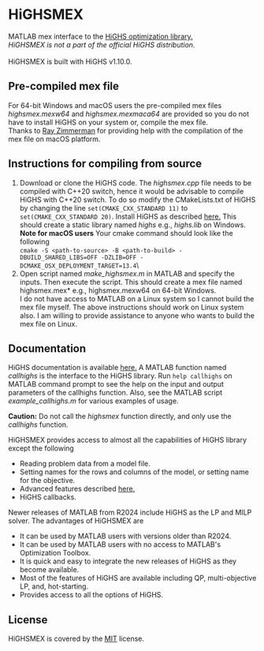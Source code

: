 
# HiGHSMEX

MATLAB mex interface to the [HiGHS optimization library.](https://github.com/ERGO-Code/HiGHS)\
*HiGHSMEX is not a part of the official HiGHS distribution.*\
\
HiGHSMEX is built with HiGHS v1.10.0.
## Pre-compiled mex file

For 64-bit Windows and macOS users the pre-compiled mex files *highsmex.mexw64* and *highsmex.mexmaca64* are provided so you do not have to install HiGHS on your system or, compile the mex file. \
Thanks to [Ray Zimmerman](https://github.com/rdzman) for providing help with the compilation of the mex file on macOS platform.
## Instructions for compiling from source

1. Download or clone the HiGHS code. The *highsmex.cpp* file needs to be compiled with C++20 switch, hence it would be advisable to compile HiGHS with C++20 switch. To do so modify the CMakeLists.txt of HiGHS by changing the line ```set(CMAKE_CXX_STANDARD 11)``` to ```set(CMAKE_CXX_STANDARD 20)```. Install HiGHS as described [here.](https://github.com/ERGO-Code/HiGHS/tree/master/cmake) This should create a static library named *highs* e.g., *highs.lib* on Windows.\
**Note for macOS users** Your cmake command should look like the following \
`cmake -S <path-to-source> -B <path-to-build> -DBUILD_SHARED_LIBS=OFF -DZLIB=OFF -DCMAKE_OSX_DEPLOYMENT_TARGET=13.4`\
2. Open script named *make_highsmex.m* in MATLAB and specify the inputs. Then execute the script. This should create a mex file named highsmex.mex* e.g., highsmex.mexw64 on 64-bit Windows.\
I do not have access to MATLAB on a Linux system so I cannot build the mex file myself. The above instructions should work on Linux system also. I am willing to provide assistance to anyone who wants to build the mex file on Linux.

## Documentation

HiGHS documentation is available [here.](https://ergo-code.github.io/HiGHS/stable/) A MATLAB function named *callhighs* is the interface to the HiGHS library. Run ```help callhighs``` on MATLAB command prompt to see the help on the input and output parameters of the callhighs function. Also, see the MATLAB script *example_callhighs.m* for various examples of usage.

**Caution:** Do not call the *highsmex* function directly, and only use the *callhighs* function.

HiGHSMEX provides access to almost all the capabilities of HiGHS library except the following
+ Reading problem data from a model file. 
+ Setting names for the rows and columns of the model, or setting name for the objective.
+ Advanced features described [here.](https://ergo-code.github.io/HiGHS/stable/guide/advanced/)
+ HiGHS callbacks.

Newer releases of MATLAB from R2024 include HiGHS as the LP and MILP solver. The advantages of HiGHSMEX are
+ It can be used by MATLAB users with versions older than R2024.
+ It can be used by MATLAB users with no access to MATLAB's Optimization Toolbox.
+ It is quick and easy to integrate the new releases of HiGHS as they become available.
+ Most of the features of HiGHS are available including QP, multi-objective LP, and, hot-starting.
+ Provides access to all the options of HiGHS.
## License
HiGHSMEX is covered by the [MIT](https://choosealicense.com/licenses/mit/) license.

